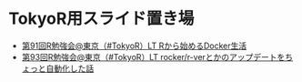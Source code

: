 # TokyoR用スライド置き場

- [第91回R勉強会@東京（#TokyoR）LT Rから始めるDocker生活](./tokyor_91lt/docker.html)
- [第93回R勉強会@東京（#TokyoR）LT rocker/r-verとかのアップデートをちょっと自動化した話](./tokyor_93lt/rocker.html)
